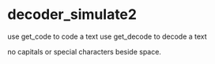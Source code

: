 # decoder_simulate2

use get_code to code a text
use get_decode to decode a text

no capitals or special characters beside space.
